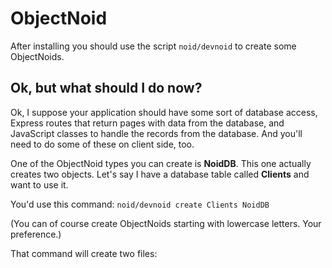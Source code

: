 # ObjectNoid

After installing you should use the script `noid/devnoid` to create some ObjectNoids.

## Ok, but what should I do now?

Ok, I suppose your application should have some sort of database access, Express routes that return pages with data from the database, and JavaScript classes to handle the records from the database. And you'll need to do some of these on client side, too.

One of the ObjectNoid types you can create is **NoidDB**. This one actually creates two objects. Let's say I have a database table called **Clients** and want to use it.

You'd use this command: `noid/devnoid create Clients NoidDB`

(You can of course create ObjectNoids starting with lowercase letters. Your preference.)

That command will create two files: 
